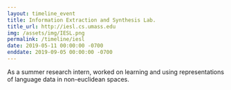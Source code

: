 ```yaml
---
layout: timeline_event
title: Information Extraction and Synthesis Lab.
title_url: http://iesl.cs.umass.edu
img: /assets/img/IESL.png
permalink: /timeline/iesl
date: 2019-05-11 00:00:00 -0700
enddate: 2019-09-05 00:00:00 -0700
---
```



As a summer research intern, worked on learning and using representations of language data in non-euclidean spaces.
